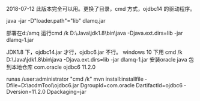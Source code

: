 2018-07-12 此版本完全可以用。更换了目录，cmd 方式，ojdbc14 的驱动程序。

java -jar -D"loader.path"="lib" dlamq.jar

部署在d:/amq 
运行cmd /k D:\Java\jdk1.8\bin\java -Djava.ext.dirs=lib -jar dlamq-1.jar

JDK1.8 下，ojdbc14.jar 才行，ojdbc6.jar 不行。
windows 10 下用
cmd /k D:\Java\jdk1.8\bin\java -Djava.ext.dirs=lib -jar dlamq-1.jar
安装oracle java 包到本地仓库
     <dependency>
            <groupId>com.oracle</groupId>
            <artifactId>ojdbc6</artifactId>
            <version>11.2.0</version>
        </dependency>

runas /user:administrator "cmd /k"
 mvn install:install­file ­Dfile=D:\acdmTool\ojdbc6.jar  ­DgroupId=com.oracle  ­DartifactId=ojdbc6 ­Dversion=11.2.0 ­Dpackaging=jar
